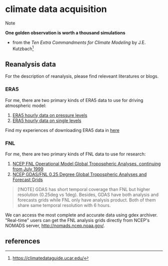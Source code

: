 # climate data acquisition
>[!NOTE]
> **One golden observation is worth a thousand simulations**
> - from the _Ten Extra Commandments for Climate Modeling_ by J.E. Kutzbach[^1]

## Reanalysis data
For the description of reanalysis, please find releveant literatures or blogs. 

### ERA5

For me, there are two primary kinds of ERA5 data to use for driving atmospheric model:
1. [ERA5 hourly data on pressure levels](https://cds.climate.copernicus.eu/datasets/reanalysis-era5-pressure-levels?tab=overview)
2. [ERA5 hourly data on single levels](https://cds.climate.copernicus.eu/datasets/reanalysis-era5-single-levels?tab=overview)

Find my experiences of downloading ERA5 data in [here](./ERA5/How_to_download_ERA5_dataset.md)

### FNL 

For me, there are two primary kinds of FNL data to use for research:

1. [NCEP FNL Operational Model Global Tropospheric Analyses, continuing from July 1999](https://gdex.ucar.edu/datasets/d083002/)
2. [NCEP GDAS/FNL 0.25 Degree Global Tropospheric Analyses and Forecast Grids](https://gdex.ucar.edu/datasets/d083003/)

>[!NOTE] GDAS has short temporal coverage than FNL but higher resolution (0.25deg vs 1deg). Besides, GDAS have both analysis and forecasts grids while FNL only have analysis product. Both of them share same temporal resolution with 6 hours. 

We can access the most complete and accurate data using gdex archiver. "Real-­time" users can get the FNL analysis grids directly from NCEP's NOMADS server, http://nomads.ncep.noaa.gov/.



## references 
[^1]: https://climatedataguide.ucar.edu/
